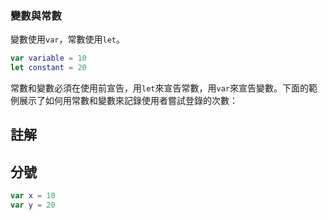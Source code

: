### 變數與常數

變數使用`var`，常數使用`let`。
``` swift
var variable = 10
let constant = 20
```
常數和變數必須在使用前宣告，用`let`來宣告常數，用`var`來宣告變數。下面的範例展示了如何用常數和變數來記錄使用者嘗試登錄的次數：

## 註解

## 分號

``` swift
var x = 10
var y = 20
```

